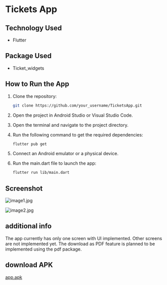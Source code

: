 # Tickets App

## Technology Used
- Flutter

## Package Used
- Ticket_widgets

## How to Run the App

1. Clone the repository:
   ```bash
   git clone https://github.com/your_username/TicketsApp.git

2. Open the project in Android Studio or Visual Studio Code.

3. Open the terminal and navigate to the project directory.

4. Run the following command to get the required dependencies:
   ```bash
   flutter pub get
   
5. Connect an Android emulator or a physical device.

6. Run the main.dart file to launch the app:
   ```bash
   flutter run lib/main.dart

## Screenshot
![image1.jpg](..%2F..%2FDesktop%2Fimage1.jpg)

![image2.jpg](..%2F..%2FDesktop%2Fimage2.jpg)


## additional info 
The app currently has only one screen with UI implemented.
Other screens are not implemented yet.
The download as PDF feature is planned to be implemented using the pdf package.

## download APK 

[app.apk](build%2Fapp%2Foutputs%2Fflutter-apk%2Fapp.apk)